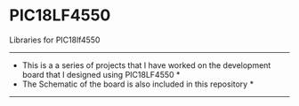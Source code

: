 # PIC18LF4550
Libraries for PIC18lf4550

**************************************************************************************************************************
* This is a a series of projects that I have worked on the development board that I designed using PIC18LF4550           *
* The Schematic of the board is also included in this repository                                                         *
**************************************************************************************************************************
